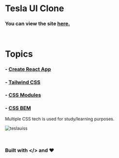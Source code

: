 # Tesla UI Clone

### You can view the site [**here.**](https://ysfkblt.github.io/tesla_ui/)

<br>

# Topics

### - [Create React App](https://github.com/facebook/create-react-app)

### - [Tailwind CSS](https://tailwindcss.com/)

### - [CSS Modules](https://github.com/css-modules/css-modules)

### - [CSS BEM](https://en.bem.info/) 

Multiple CSS tech is used for study/learning purposes. 

![teslauiss](https://user-images.githubusercontent.com/80647654/168070711-42b760e3-f9bd-477d-98e6-38aa38c24964.png)


<br>

### Built with </> and ❤️
